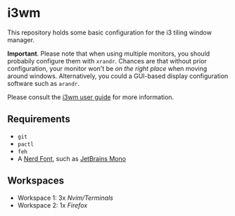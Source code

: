# i3wm

This repository holds some basic configuration for the i3 tiling window manager.

**Important**. Please note that when using multiple monitors, you should probabily configure them with `xrandr`. Chances are that without prior configuration, your monitor won't be *on the right place* when moving around windows. Alternatively, you could a GUI-based display configuration software such as `arandr`.

Please consult the [i3wm user guide](https://i3wm.org/docs/userguide.html) for more information.

## Requirements

- `git`
- `pactl`
- `feh`
- A [Nerd Font](https://www.nerdfonts.com/), such as [JetBrains Mono](https://www.programmingfonts.org/#jetbrainsmono)

## Workspaces

- Workspace 1: 3x *Nvim/Terminals*
- Workspace 2: 1x *Firefox*
